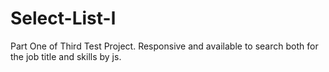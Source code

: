 # Select-List-l
Part One of Third Test Project.
Responsive and available to search both for the job title and skills by js.

